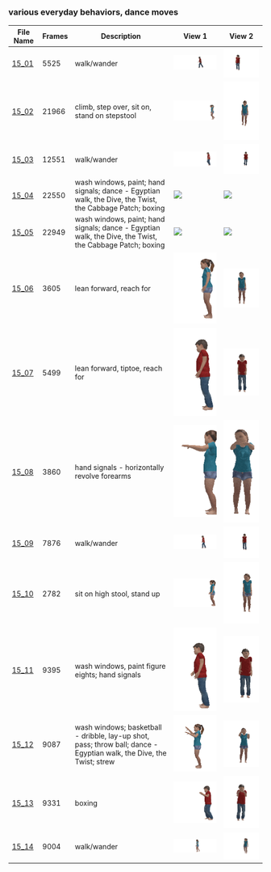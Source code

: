 ### various everyday behaviors, dance moves
|File Name|Frames|Description|View 1|View 2|
|-|-|-|-|-|
|[15_01](https://github.com/Shriinivas/cmubvh/raw/main/Sequence-015-019/15/Data/15_01.zip)|5525|walk/wander|<img src="https://github.com/Shriinivas/cmubvhgifs/blob/main/Sequence-015-019/15/15_01_0.gif"/>|<img src="https://github.com/Shriinivas/cmubvhgifs/blob/main/Sequence-015-019/15/15_01_1.gif"/>|
|[15_02](https://github.com/Shriinivas/cmubvh/raw/main/Sequence-015-019/15/Data/15_02.zip)|21966|climb, step over, sit on, stand on stepstool|<img src="https://github.com/Shriinivas/cmubvhgifs/blob/main/Sequence-015-019/15/15_02_0.gif"/>|<img src="https://github.com/Shriinivas/cmubvhgifs/blob/main/Sequence-015-019/15/15_02_1.gif"/>|
|[15_03](https://github.com/Shriinivas/cmubvh/raw/main/Sequence-015-019/15/Data/15_03.zip)|12551|walk/wander|<img src="https://github.com/Shriinivas/cmubvhgifs/blob/main/Sequence-015-019/15/15_03_0.gif"/>|<img src="https://github.com/Shriinivas/cmubvhgifs/blob/main/Sequence-015-019/15/15_03_1.gif"/>|
|[15_04](https://github.com/Shriinivas/cmubvh/raw/main/Sequence-015-019/15/Data/15_04.zip)|22550|wash windows, paint; hand signals; dance - Egyptian walk, the Dive, the Twist, the Cabbage Patch; boxing|<img src="https://github.com/Shriinivas/cmubvhgifs/blob/main/Sequence-015-019/15/15_04_0.gif"/>|<img src="https://github.com/Shriinivas/cmubvhgifs/blob/main/Sequence-015-019/15/15_04_1.gif"/>|
|[15_05](https://github.com/Shriinivas/cmubvh/raw/main/Sequence-015-019/15/Data/15_05.zip)|22949|wash windows, paint; hand signals; dance - Egyptian walk, the Dive, the Twist, the Cabbage Patch; boxing|<img src="https://github.com/Shriinivas/cmubvhgifs/blob/main/Sequence-015-019/15/15_05_0.gif"/>|<img src="https://github.com/Shriinivas/cmubvhgifs/blob/main/Sequence-015-019/15/15_05_1.gif"/>|
|[15_06](https://github.com/Shriinivas/cmubvh/raw/main/Sequence-015-019/15/Data/15_06.zip)|3605|lean forward, reach for|<img src="https://github.com/Shriinivas/cmubvhgifs/blob/main/Sequence-015-019/15/15_06_0.gif"/>|<img src="https://github.com/Shriinivas/cmubvhgifs/blob/main/Sequence-015-019/15/15_06_1.gif"/>|
|[15_07](https://github.com/Shriinivas/cmubvh/raw/main/Sequence-015-019/15/Data/15_07.zip)|5499|lean forward, tiptoe, reach for|<img src="https://github.com/Shriinivas/cmubvhgifs/blob/main/Sequence-015-019/15/15_07_0.gif"/>|<img src="https://github.com/Shriinivas/cmubvhgifs/blob/main/Sequence-015-019/15/15_07_1.gif"/>|
|[15_08](https://github.com/Shriinivas/cmubvh/raw/main/Sequence-015-019/15/Data/15_08.zip)|3860|hand signals - horizontally revolve forearms|<img src="https://github.com/Shriinivas/cmubvhgifs/blob/main/Sequence-015-019/15/15_08_0.gif"/>|<img src="https://github.com/Shriinivas/cmubvhgifs/blob/main/Sequence-015-019/15/15_08_1.gif"/>|
|[15_09](https://github.com/Shriinivas/cmubvh/raw/main/Sequence-015-019/15/Data/15_09.zip)|7876|walk/wander|<img src="https://github.com/Shriinivas/cmubvhgifs/blob/main/Sequence-015-019/15/15_09_0.gif"/>|<img src="https://github.com/Shriinivas/cmubvhgifs/blob/main/Sequence-015-019/15/15_09_1.gif"/>|
|[15_10](https://github.com/Shriinivas/cmubvh/raw/main/Sequence-015-019/15/Data/15_10.zip)|2782|sit on high stool, stand up|<img src="https://github.com/Shriinivas/cmubvhgifs/blob/main/Sequence-015-019/15/15_10_0.gif"/>|<img src="https://github.com/Shriinivas/cmubvhgifs/blob/main/Sequence-015-019/15/15_10_1.gif"/>|
|[15_11](https://github.com/Shriinivas/cmubvh/raw/main/Sequence-015-019/15/Data/15_11.zip)|9395|wash windows, paint figure eights; hand signals|<img src="https://github.com/Shriinivas/cmubvhgifs/blob/main/Sequence-015-019/15/15_11_0.gif"/>|<img src="https://github.com/Shriinivas/cmubvhgifs/blob/main/Sequence-015-019/15/15_11_1.gif"/>|
|[15_12](https://github.com/Shriinivas/cmubvh/raw/main/Sequence-015-019/15/Data/15_12.zip)|9087|wash windows; basketball - dribble, lay-up shot, pass; throw ball; dance - Egyptian walk, the Dive, the Twist; strew|<img src="https://github.com/Shriinivas/cmubvhgifs/blob/main/Sequence-015-019/15/15_12_0.gif"/>|<img src="https://github.com/Shriinivas/cmubvhgifs/blob/main/Sequence-015-019/15/15_12_1.gif"/>|
|[15_13](https://github.com/Shriinivas/cmubvh/raw/main/Sequence-015-019/15/Data/15_13.zip)|9331|boxing|<img src="https://github.com/Shriinivas/cmubvhgifs/blob/main/Sequence-015-019/15/15_13_0.gif"/>|<img src="https://github.com/Shriinivas/cmubvhgifs/blob/main/Sequence-015-019/15/15_13_1.gif"/>|
|[15_14](https://github.com/Shriinivas/cmubvh/raw/main/Sequence-015-019/15/Data/15_14.zip)|9004|walk/wander|<img src="https://github.com/Shriinivas/cmubvhgifs/blob/main/Sequence-015-019/15/15_14_0.gif"/>|<img src="https://github.com/Shriinivas/cmubvhgifs/blob/main/Sequence-015-019/15/15_14_1.gif"/>|
